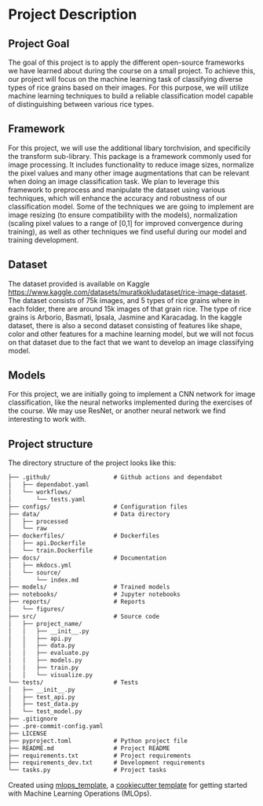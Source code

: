 # Project Description

## Project Goal
The goal of this project is to apply the different open-source frameworks we have learned about during the course on a small project. To achieve this, our project will focus on the machine learning task of classifying diverse types of rice grains based on their images. For this purpose, we will utilize machine learning techniques to build a reliable classification model capable of distinguishing between various rice types.

## Framework
For this project, we will use the additional libary torchvision, and specificily the transform sub-library. This package is a framework commonly used for image processing. It includes functionality to reduce image sizes, normalize the pixel values and many other image augmentations that can be relevant when doing an image classification task. We plan to leverage this framework to preprocess and manipulate the dataset using various techniques, which will enhance the accuracy and robustness of our classification model. Some of the techniques we are going to implement are image resizing (to ensure compatibility with the models), normalization (scaling pixel values to a range of [0,1] for improved convergence during training), as well as other techniques we find useful during our model and training development.

## Dataset
The dataset provided is available on Kaggle https://www.kaggle.com/datasets/muratkokludataset/rice-image-dataset. The dataset consists of 75k images, and 5 types of rice grains where in each folder, there are around 15k images of that grain rice. The type of rice grains is Arborio, Basmati, Ipsala, Jasmine and Karacadag. In the kaggle dataset, there is also a second dataset consisting of features like shape, color and other features for a machine learning model, but we will not focus on that dataset due to the fact that we want to develop an image classifying model.

## Models
For this project, we are initially going to implement a CNN network for image classification, like the neural networks implemented during the exercises of the course. We may use ResNet, or another neural network we find interesting to work with.

## Project structure
The directory structure of the project looks like this:
```txt
├── .github/                  # Github actions and dependabot
│   ├── dependabot.yaml
│   └── workflows/
│       └── tests.yaml
├── configs/                  # Configuration files
├── data/                     # Data directory
│   ├── processed
│   └── raw
├── dockerfiles/              # Dockerfiles
│   ├── api.Dockerfile
│   └── train.Dockerfile
├── docs/                     # Documentation
│   ├── mkdocs.yml
│   └── source/
│       └── index.md
├── models/                   # Trained models
├── notebooks/                # Jupyter notebooks
├── reports/                  # Reports
│   └── figures/
├── src/                      # Source code
│   ├── project_name/
│   │   ├── __init__.py
│   │   ├── api.py
│   │   ├── data.py
│   │   ├── evaluate.py
│   │   ├── models.py
│   │   ├── train.py
│   │   └── visualize.py
└── tests/                    # Tests
│   ├── __init__.py
│   ├── test_api.py
│   ├── test_data.py
│   └── test_model.py
├── .gitignore
├── .pre-commit-config.yaml
├── LICENSE
├── pyproject.toml            # Python project file
├── README.md                 # Project README
├── requirements.txt          # Project requirements
├── requirements_dev.txt      # Development requirements
└── tasks.py                  # Project tasks
```
Created using [mlops_template](https://github.com/SkafteNicki/mlops_template),
a [cookiecutter template](https://github.com/cookiecutter/cookiecutter) for getting
started with Machine Learning Operations (MLOps).
